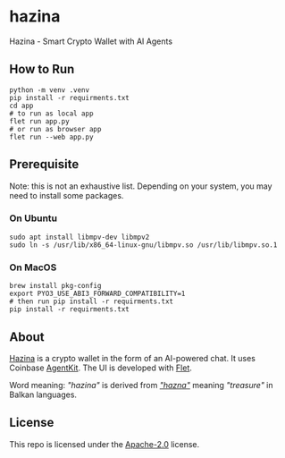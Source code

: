# hazina
Hazina - Smart Crypto Wallet with AI Agents

## How to Run

```
python -m venv .venv
pip install -r requirments.txt
cd app
# to run as local app
flet run app.py
# or run as browser app
flet run --web app.py
```

## Prerequisite

Note: this is not an exhaustive list. Depending on your system, you may need to install some packages.

### On Ubuntu

```
sudo apt install libmpv-dev libmpv2
sudo ln -s /usr/lib/x86_64-linux-gnu/libmpv.so /usr/lib/libmpv.so.1
```

### On MacOS

```
brew install pkg-config
export PYO3_USE_ABI3_FORWARD_COMPATIBILITY=1
# then run pip install -r requirments.txt
pip install -r requirments.txt
```

## About

[Hazina](https://github.com/dloghin/hazina) is a crypto wallet in the form of an AI-powered chat. It uses Coinbase [AgentKit](https://github.com/coinbase/agentkit). The UI is developed with [Flet](https://flet.dev/).

Word meaning: _"hazina"_ is derived from [_"hazna"_](https://en.wiktionary.org/wiki/hazna) meaning _"treasure"_ in Balkan languages.

## License

This repo is licensed under the [Apache-2.0](https://www.apache.org/licenses/LICENSE-2.0) license.